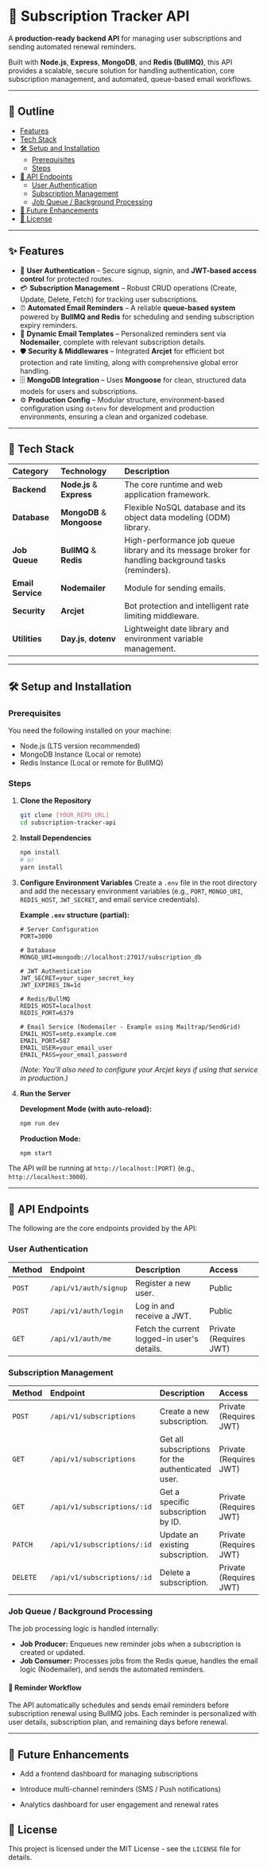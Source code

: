 # 🚀 Subscription Tracker API

A **production-ready backend API** for managing user subscriptions and sending automated renewal reminders.

Built with **Node.js**, **Express**, **MongoDB**, and **Redis (BullMQ)**, this API provides a scalable, secure solution for handling authentication, core subscription management, and automated, queue-based email workflows.

<hr>


## 📖 Outline

- [Features](#features)
- [Tech Stack](#tech-stack)
- [🛠️ Setup and Installation](#🛠️-setup-and-installation)
  - [Prerequisites](#prerequisites)
  - [Steps](#steps)
- [🔑 API Endpoints](#api-endpoints)
  - [User Authentication](#user-authentication)
  - [Subscription Management](#subscription-management)
  - [Job Queue / Background Processing](#job-queue--background-processing)
- [🧠 Future Enhancements](#future-enhancements)
- [📝 License](#license)

---

## ✨ Features

- 🧠 **User Authentication** – Secure signup, signin, and **JWT-based access control** for protected routes.
- 💳 **Subscription Management** – Robust CRUD operations (Create, Update, Delete, Fetch) for tracking user subscriptions.
- ⏰ **Automated Email Reminders** – A reliable **queue-based system** powered by **BullMQ and Redis** for scheduling and sending subscription expiry reminders.
- 📧 **Dynamic Email Templates** – Personalized reminders sent via **Nodemailer**, complete with relevant subscription details.
- 🛡️ **Security & Middlewares** – Integrated **Arcjet** for efficient bot protection and rate limiting, along with comprehensive global error handling.
- 🗄️ **MongoDB Integration** – Uses **Mongoose** for clean, structured data models for users and subscriptions.
- ⚙️ **Production Config** – Modular structure, environment-based configuration using `dotenv` for development and production environments, ensuring a clean and organized codebase.

<hr>

## 🧰 Tech Stack

| Category | Technology | Description |
| :--- | :--- | :--- |
| **Backend** | **Node.js** & **Express** | The core runtime and web application framework. |
| **Database** | **MongoDB** & **Mongoose** | Flexible NoSQL database and its object data modeling (ODM) library. |
| **Job Queue** | **BullMQ** & **Redis** | High-performance job queue library and its message broker for handling background tasks (reminders). |
| **Email Service** | **Nodemailer** | Module for sending emails. |
| **Security** | **Arcjet** | Bot protection and intelligent rate limiting middleware. |
| **Utilities** | **Day.js**, **dotenv** | Lightweight date library and environment variable management. |

<hr>

## 🛠️ Setup and Installation

### Prerequisites

You need the following installed on your machine:
* Node.js (LTS version recommended)
* MongoDB Instance (Local or remote)
* Redis Instance (Local or remote for BullMQ)

### Steps

1.  **Clone the Repository**
    ```bash
    git clone [YOUR_REPO_URL]
    cd subscription-tracker-api
    ```

2.  **Install Dependencies**
    ```bash
    npm install
    # or
    yarn install
    ```

3.  **Configure Environment Variables**
    Create a `.env` file in the root directory and add the necessary environment variables (e.g., `PORT`, `MONGO_URI`, `REDIS_HOST`, `JWT_SECRET`, and email service credentials).

    **Example `.env` structure (partial):**
    ```env
    # Server Configuration
    PORT=3000

    # Database
    MONGO_URI=mongodb://localhost:27017/subscription_db

    # JWT Authentication
    JWT_SECRET=your_super_secret_key
    JWT_EXPIRES_IN=1d

    # Redis/BullMQ
    REDIS_HOST=localhost
    REDIS_PORT=6379

    # Email Service (Nodemailer - Example using Mailtrap/SendGrid)
    EMAIL_HOST=smtp.example.com
    EMAIL_PORT=587
    EMAIL_USER=your_email_user
    EMAIL_PASS=your_email_password
    ```
    *(Note: You'll also need to configure your Arcjet keys if using that service in production.)*

4.  **Run the Server**

    **Development Mode (with auto-reload):**
    ```bash
    npm run dev
    ```

    **Production Mode:**
    ```bash
    npm start
    ```

The API will be running at `http://localhost:[PORT]` (e.g., `http://localhost:3000`).

<hr>

## 🔑 API Endpoints

The following are the core endpoints provided by the API:

### User Authentication

| Method | Endpoint | Description | Access |
| :--- | :--- | :--- | :--- |
| `POST` | `/api/v1/auth/signup` | Register a new user. | Public |
| `POST` | `/api/v1/auth/login` | Log in and receive a JWT. | Public |
| `GET` | `/api/v1/auth/me` | Fetch the current logged-in user's details. | Private (Requires JWT) |

### Subscription Management

| Method | Endpoint | Description | Access |
| :--- | :--- | :--- | :--- |
| `POST` | `/api/v1/subscriptions` | Create a new subscription. | Private (Requires JWT) |
| `GET` | `/api/v1/subscriptions` | Get all subscriptions for the authenticated user. | Private (Requires JWT) |
| `GET` | `/api/v1/subscriptions/:id` | Get a specific subscription by ID. | Private (Requires JWT) |
| `PATCH`| `/api/v1/subscriptions/:id` | Update an existing subscription. | Private (Requires JWT) |
| `DELETE`| `/api/v1/subscriptions/:id` | Delete a subscription. | Private (Requires JWT) |

### Job Queue / Background Processing

The job processing logic is handled internally:
* **Job Producer:** Enqueues new reminder jobs when a subscription is created or updated.
* **Job Consumer:** Processes jobs from the Redis queue, handles the email logic (Nodemailer), and sends the automated reminders.

#### 💌 Reminder Workflow

The API automatically schedules and sends email reminders before subscription renewal using BullMQ jobs.
Each reminder is personalized with user details, subscription plan, and remaining days before renewal.

<hr>

## 🧠 Future Enhancements

* Add a frontend dashboard for managing subscriptions

* Introduce multi-channel reminders (SMS / Push notifications)

* Analytics dashboard for user engagement and renewal rates

## 📝 License

This project is licensed under the MIT License - see the `LICENSE` file for details.

